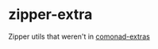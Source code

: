 # zipper-extra

Zipper utils that weren't in [comonad-extras](https://hackage.haskell.org/package/comonad-extras)
